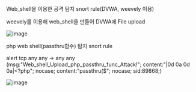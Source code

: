 Web_shell을 이용한 공격 탐지 snort rule(DVWA, weevely 이용)

weevely를 이용해 web_shell을 만들어 DVWA에 File upload

![image](https://user-images.githubusercontent.com/52124043/61447801-a88f7400-a98c-11e9-876c-42cf7fb9e951.png)

php web shell(passthru함수) 탐지 snort rule

alert tcp any any -> any any (msg:"Web_shell_Upload_php_passthru_func_Attack!"; content:"|0d 0a 0d 0a|<?php"; nocase; content:"passthru($"; nocase; sid:89868;)

![image](https://user-images.githubusercontent.com/52124043/61517162-8d327080-aa41-11e9-89ae-edf320af8cee.png)

